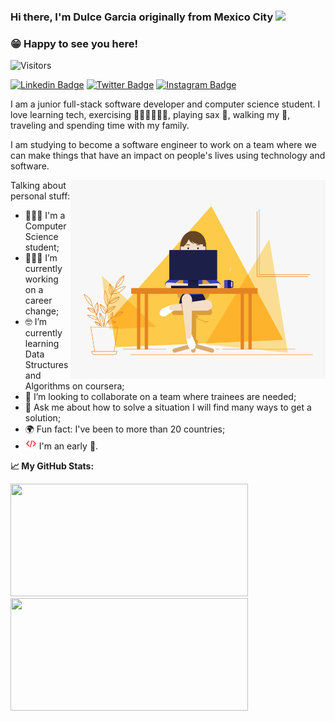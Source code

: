 ### Hi there, I'm Dulce Garcia originally from Mexico City <img src="https://media.giphy.com/media/hvRJCLFzcasrR4ia7z/giphy.gif" width="25"> </samp>

### 😁 Happy to see you here!

![Visitors](https://api.visitorbadge.io/api/visitors?path=https%3A%2F%2Fgithub.com%2Fladulgarcia%2Fladulgarcia&label=visitors&countColor=%23ff8a65)

[![Linkedin Badge](https://img.shields.io/badge/-LinkedIn-0e76a8?style=flat-square&logo=Linkedin&logoColor=white)](https://linkedin.com/in/ladulgarcia)
[![Twitter Badge](https://img.shields.io/badge/-Twitter-00acee?style=flat-square&logo=Twitter&logoColor=white)](https://twitter.com/ladulgarcia)
[![Instagram Badge](https://img.shields.io/badge/-Instagram-e4405f?style=flat-square&logo=Instagram&logoColor=white)](https://instagram.com/ladulgarcia/)

I am a junior full-stack software developer and computer science student. I love learning tech, exercising 🏃🏻‍♀️🧘🏻‍♀️, playing sax 🎷, walking my 🐶, traveling and spending time with my family.

I am studying to become a software engineer to work on a team where we can make things that have an impact on people's lives using technology and software.

<img align="right" alt="GIF" src="assets/duleng.gif" width="408" height="318" />

Talking about personal stuff:

- 👩🏻‍💻 I'm a Computer Science student;
- 💁🏻‍♀️ I’m currently working on a career change;
- 🤓 I’m currently learning Data Structures and Algorithms on coursera;
- 👯 I’m looking to collaborate on a team where trainees are needed;
- 💬 Ask me about how to solve a situation I will find many ways to get a solution;
- 🌍 Fun fact: I've been to more than 20 countries;
- <img src="assets/code.png" width="18" height="18"> I'm an early 🐤.

**📈 My GitHub Stats:**

<img height="180em" width="380"  src="https://github-readme-stats.vercel.app/api?username=ladulgarcia&show_icons=true&hide_border=true&&count_private=true&include_all_commits=true" /><img height="180em" width="380" src="https://github-readme-stats.vercel.app/api/top-langs/?username=ladulgarcia&exclude_repo=KNN-Image-Classification&show_icons=true&hide_border=true&layout=compact&langs_count=8"/></td>
  </tr>

</table>

<!--
- 📫 How to reach me: ...
- 😄 Pronouns: ...
**ladulgarcia/ladulgarcia** is a ✨ _special_ ✨ repository because its `README.md` (this file) appears on your GitHub profile.
-->



